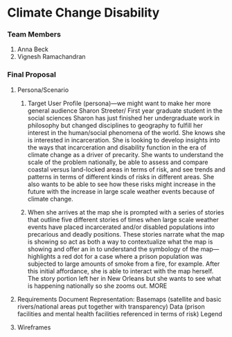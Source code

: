 # Climate Change Disability

### Team Members
1. Anna Beck
2. Vignesh Ramachandran

### Final Proposal
1. Persona/Scenario
    1. Target User Profile (persona)—we might want to make her more general audience
    Sharon Streeter/ First year graduate student in the social sciences
    Sharon has just finished her undergraduate work in philosophy but changed disciplines to geography to fulfill her interest in the human/social phenomena of the world. She knows she is interested in incarceration. She is looking to develop insights into the ways that incarceration and disability function in the era of climate change as a driver of precarity. She wants to understand the scale of the problem nationally, be able to assess and compare coastal versus land-locked areas in terms of risk, and see trends and patterns in terms of different kinds of risks in different areas. She also wants to be able to see how these risks might increase in the future with the increase in large scale weather events because of climate change.

    2. When she arrives at the map she is prompted with a series of stories that outline five different stories of times when large scale weather events have placed incarcerated and/or disabled populations into precarious and deadly positions. These stories narrate what the map is showing so act as both a way to contextualize what the map is showing and offer an in to understand the symbology of the map—highlights a red dot for a case where a prison population was subjected to large amounts of smoke from a fire, for example. After this initial affordance, she is able to interact with the map herself. The story portion left her in New Orleans but she wants to see what is happening nationally so she zooms out. MORE
2. Requirements Document
Representation:
Basemaps (satellite and basic rivers/national areas put together with transparency)
Data (prison facilities and mental health facilities referenced in terms of risk)
Legend


3. Wireframes






